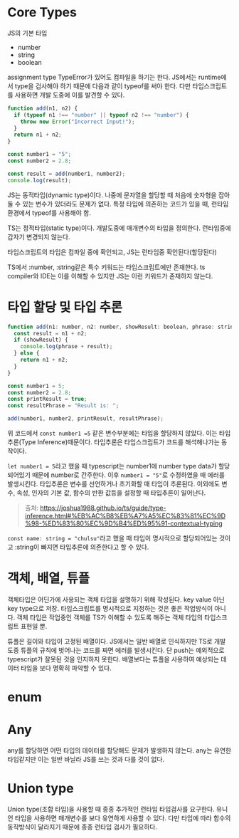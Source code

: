# Core Types

JS의 기본 타입

- number
- string
- boolean

assignment type
TypeError가 있어도 컴파일을 하기는 한다.
JS에서는 runtime에서 type을 검사해야 하기 때문에 다음과 같이 typeof를 써야 한다. 다만 타입스크립트를 사용하면 개발 도중에 이를 발견할 수 있다.

```js
function add(n1, n2) {
  if (typeof n1 !== "number" || typeof n2 !== "number") {
    throw new Error("Incorrect Input!");
  }
  return n1 + n2;
}

const number1 = "5";
const number2 = 2.8;

const result = add(number1, number2);
console.log(result);
```

JS는 동적타입(dynamic type)이다. 나중에 문자열을 할당할 때 처음에 숫자형을 잡아둘 수 있는 변수가 있더라도 문제가 없다. 특정 타입에 의존하는 코드가 있을 때, 런타임환경에서 typeof를 사용해야 함.

TS는 정적타입(static type)이다. 개발도중에 매개변수의 타입을 정의한다.
런타임중에 갑자기 변경되지 않는다.

타입스크립트의 타입은 컴파일 중에 확인되고, JS는 런타임중 확인된다(할당된다)

TS에서 :number, :string같은 특수 키워드는 타입스크립트에만 존재한다.
ts compiler와 IDE는 이를 이해할 수 있지만 JS는 이런 키워드가 존재하지 않는다.

# 타입 할당 및 타입 추론

```js
function add(n1: number, n2: number, showResult: boolean, phrase: string) {
  const result = n1 + n2;
  if (showResult) {
    console.log(phrase + result);
  } else {
    return n1 + n2;
  }
}

const number1 = 5;
const number2 = 2.8;
const printResult = true;
const resultPhrase = "Result is: ";

add(number1, number2, printResult, resultPhrase);
```

위 코드에서 `const number1 =5` 같은 변수부분에는 타입을 할당하지 않았다. 이는 타입추론(Type Inference)때문이다. 타입추론은 타입스크립트가 코드를 해석해나가는 동작이다.

`let number1 = 5`라고 했을 때 typescript는 number1에 number type data가 할당 되어있기 때문에 number로 간주한다. 이후 `number1 = "5"`로 수정하였을 때 에러를 발생시킨다. 타입추론은 변수를 선언하거나 초기화할 때 타입이 추론된다. 이외에도 변수, 속성, 인자의 기본 값, 함수의 반환 값등을 설정할 때 타입추론이 일어난다.

> 출처: https://joshua1988.github.io/ts/guide/type-inference.html#%EB%AC%B8%EB%A7%A5%EC%83%81%EC%9D%98-%ED%83%80%EC%9D%B4%ED%95%91-contextual-typing

`const name: string = "chulsu"`라고 했을 때 타입이 명시적으로 할당되어있는 것이고 :string이 빠지면 타입추론에 의존한다고 할 수 있다.

# 객체, 배열, 튜플

객체타입은 어딘가에 사용되는 객체 타입을 설명하기 위해 작성된다. key value 아닌 key type으로 저장.
타입스크립트를 명시적으로 지정하는 것은 좋은 작업방식이 아니다.
객체 타입은 작업중인 객체를 TS가 이해할 수 있도록 해주는 객체 타입의 타입스크립트 표현일 뿐.

튜플은 길이와 타입이 고정된 배열이다. JS에서는 일반 배열로 인식하지만 TS로 개발 도중 튜플의 규칙에 벗어나는 코드를 짜면 에러를 발생시킨다. 단 push는 예외적으로 typescript가 잘못된 것을 인지하지 못한다. 배열보다는 튜플을 사용하여 예상되는 데이터 타입을 보다 명확히 파악할 수 있다.

# enum

# Any

any를 할당하면 어떤 타입의 데이터를 할당해도 문제가 발생하지 않는다.
any는 유연한 타입같지만 이는 일반 바닐라 JS를 쓰는 것과 다를 것이 없다.

# Union type

Union type(조합 타입)을 사용할 때 종종 추가적인 런타임 타입검사를 요구한다.
유니언 타입을 사용하면 매개변수를 보다 유연하게 사용할 수 있다.
다만 타입에 따라 함수의 동작방식이 달라지기 때문에 종종 런타입 검사가 필요하다.
